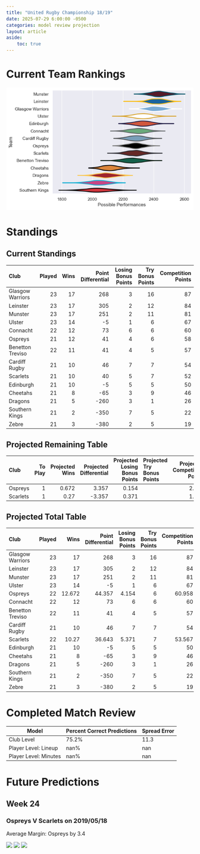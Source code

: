 ```yaml
---  
title: "United Rugby Championship 18/19"  
date: 2025-07-29 6:00:00 -0500  
categories: model review projection  
layout: article  
aside:  
    toc: true  
---
```

# Current Team Rankings


![Club Rankings](plots/rankings_United_Rugby_Championship_1819.png)
# Standings

## Current Standings


| Club             |   Played |   Wins |   Point Differential |   Losing Bonus Points |   Try Bonus Points |   Competition Points |
|:-----------------|---------:|-------:|---------------------:|----------------------:|-------------------:|---------------------:|
| Glasgow Warriors |       23 |     17 |                  268 |                     3 |                 16 |                   87 |
| Leinster         |       23 |     17 |                  305 |                     2 |                 12 |                   84 |
| Munster          |       23 |     17 |                  251 |                     2 |                 11 |                   81 |
| Ulster           |       23 |     14 |                   -5 |                     1 |                  6 |                   67 |
| Connacht         |       22 |     12 |                   73 |                     6 |                  6 |                   60 |
| Ospreys          |       21 |     12 |                   41 |                     4 |                  6 |                   58 |
| Benetton Treviso |       22 |     11 |                   41 |                     4 |                  5 |                   57 |
| Cardiff Rugby    |       21 |     10 |                   46 |                     7 |                  7 |                   54 |
| Scarlets         |       21 |     10 |                   40 |                     5 |                  7 |                   52 |
| Edinburgh        |       21 |     10 |                   -5 |                     5 |                  5 |                   50 |
| Cheetahs         |       21 |      8 |                  -65 |                     3 |                  9 |                   46 |
| Dragons          |       21 |      5 |                 -260 |                     3 |                  1 |                   26 |
| Southern Kings   |       21 |      2 |                 -350 |                     7 |                  5 |                   22 |
| Zebre            |       21 |      3 |                 -380 |                     2 |                  5 |                   19 |



## Projected Remaining Table


| Club     |   To Play |   Projected Wins |   Projected Differential |   Projected Losing Bonus Points | Projected Try Bonus Points   |   Projected Competition Points |
|:---------|----------:|-----------------:|-------------------------:|--------------------------------:|:-----------------------------|-------------------------------:|
| Ospreys  |         1 |            0.672 |                    3.357 |                           0.154 |                              |                          2.958 |
| Scarlets |         1 |            0.27  |                   -3.357 |                           0.371 |                              |                          1.567 |



## Projected Total Table


| Club             |   Played |   Wins |   Point Differential |   Losing Bonus Points |   Try Bonus Points |   Competition Points |
|:-----------------|---------:|-------:|---------------------:|----------------------:|-------------------:|---------------------:|
| Glasgow Warriors |       23 | 17     |              268     |                 3     |                 16 |               87     |
| Leinster         |       23 | 17     |              305     |                 2     |                 12 |               84     |
| Munster          |       23 | 17     |              251     |                 2     |                 11 |               81     |
| Ulster           |       23 | 14     |               -5     |                 1     |                  6 |               67     |
| Ospreys          |       22 | 12.672 |               44.357 |                 4.154 |                  6 |               60.958 |
| Connacht         |       22 | 12     |               73     |                 6     |                  6 |               60     |
| Benetton Treviso |       22 | 11     |               41     |                 4     |                  5 |               57     |
| Cardiff Rugby    |       21 | 10     |               46     |                 7     |                  7 |               54     |
| Scarlets         |       22 | 10.27  |               36.643 |                 5.371 |                  7 |               53.567 |
| Edinburgh        |       21 | 10     |               -5     |                 5     |                  5 |               50     |
| Cheetahs         |       21 |  8     |              -65     |                 3     |                  9 |               46     |
| Dragons          |       21 |  5     |             -260     |                 3     |                  1 |               26     |
| Southern Kings   |       21 |  2     |             -350     |                 7     |                  5 |               22     |
| Zebre            |       21 |  3     |             -380     |                 2     |                  5 |               19     |



# Completed Match Review


| Model | Percent Correct Predictions | Spread Error |
| ------ | ------ | ------ |
| Club Level | 75.2% | 11.3 |
| Player Level: Lineup | nan% | nan |
| Player Level: Minutes | nan% | nan |


# Future Predictions

## Week 24

### Ospreys V Scarlets on 2019/05/18


Average Margin: Ospreys by 3.4

<p float="left">
<img src="plots\2019-05-18-Ospreys_V_Scarlets_performances.png" width="32%" />
<img src="plots\2019-05-18-Ospreys_V_Scarlets_resultbar.png" width="32%" />
<img src="plots\2019-05-18-Ospreys_V_Scarlets_spreads.png" width="32%" />
</p>
